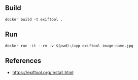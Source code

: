 

## Build
```
docker build -t exiftool .
```

## Run
```
docker run -it --rm -v $(pwd):/app exiftool image-name.jpg
```

## References
- https://exiftool.org/install.html